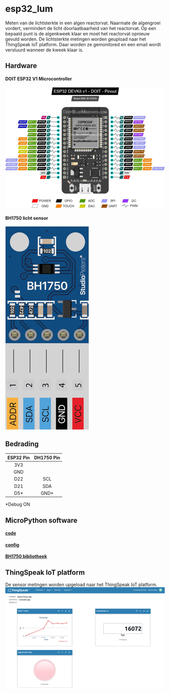 # esp32_lum

Meten van de lichtsterkte in een algen reactorvat. Naarmate de algengroei vordert, vermindert de licht doorlaatbaarheid van het reactorvat. Op een bepaald punt
is de algenkweek klaar en moet het reactorvat opnieuw gevuld worden. De lichtsterkte metingen worden geupload naar het ThingSpeak IoT platform.
Daar worden ze gemonitored en een email wordt verstuurd wanneer de kweek klaar is.   

## Hardware

#### DOIT ESP32 V1 Microcontroller

![We gebruiken als microprocessor een DOIT ESP32 V1 dev bord](images/doit_esp32_v1_pins.jpg)

#### BH1750 licht sensor
![Voor de lichtmeting gebruiken we een BH1750 sensor](images/bh1750_light_sensor_pins.jpg)

## Bedrading
ESP32 Pin|DH1750 Pin
:--:|:--:|
|3V3||VCC|
|GND||GND|
|D22|SCL|
|D21|SDA|
|D5*|GND*|
*Debug ON

## MicroPython software

#### [code](sourcecode/micropython/esp32_lum.py)
#### [config](sourcecode/micropython/config.py)
#### [BH1750 bibliotheek](sourcecode/micropython/bh1750.py)

## ThingSpeak IoT platform

De sensor metingen worden upgeload naar het ThingSpeak IoT platform.
![ThingSpeak Dashboard](images/thingspeak_dashboard.jpg)